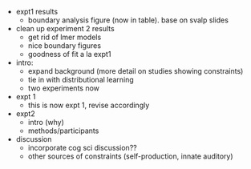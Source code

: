 * expt1 results
    * boundary analysis figure (now in table). base on svalp slides
* clean up experiment 2 results
    * get rid of lmer models
    * nice boundary figures
    * goodness of fit a la expt1
* intro:
    * expand background (more detail on studies showing constraints)
    * tie in with distributional learning
    * two experiments now
* expt 1
    * this is now expt 1, revise accordingly
* expt2
    * intro (why)
    * methods/participants
* discussion
    * incorporate cog sci discussion??
    * other sources of constraints (self-production, innate auditory)
